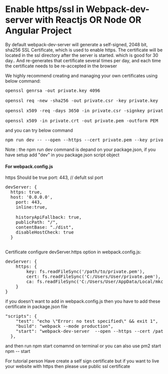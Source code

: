 <h1>Enable https/ssl in Webpack-dev-server  with Reactjs OR Node OR Angular Project</h1>

By default webpack-dev-server will generate a self-signed, 2048 bit, sha256 SSL Certificate, which is used to enable https. The certificate will be located in the ssl directory after the server is started. which is good for 30 day.. And re-generates that certificate several times per day, and each time the certificate needs to be re-accepted in the browser

We highly recommend creating and managing your own certificates using below command:
<pre>
openssl genrsa -out private.key 4096

openssl req -new -sha256 -out private.csr -key private.key

openssl x509 -req -days 3650 -in private.csr -signkey private.key -out private.crt -extensions req_ext

openssl x509 -in private.crt -out private.pem -outform PEM
</pre>
and you can try below command 
<pre>
npm run dev -- --open --https --cert private.pem --key private.key
</pre>
<span>
Note : the npm run dev command is depand on your package.json, if you have setup add "dev" in you package.json script object
</span>
 <h4>For webpack.config.js</h4>

https Should be true 
port: 443, // defult ssl port
<pre>
devServer: {
  https: true,
  host: '0.0.0.0',
  	port: 443,
  	inline:true,
     
    historyApiFallback: true,
    publicPath: "/",
    contentBase: "./dist",
    disableHostCheck: true
  }
  </pre>

Certificate configure devServer.https option in webpack.config.js:
<pre>
devServer: {
    https: {
        key: fs.readFileSync('/path/to/private.pem'),
        cert: fs.readFileSync('C:/Users/User/private.pem'),
        ca: fs.readFileSync('C:/Users/User/AppData/Local/mkcert/private.pem')
    }
}
</pre>
if you doesn't want to add in webpack.config.js then you have to add these certificate in package.json file
<pre>
"scripts": {
    "test": "echo \"Error: no test specified\" && exit 1",
    "build": "webpack --mode production",
    "start": "webpack-dev-server  --open --https --cert /path/to/private.crt --key /path/to/private.key"
  },
</pre>
  and then run npm start comamnd on terminal or you can also use
  pm2 start npm -- start

 For tutorial person Have create a self sign certificate but if you want to live your website with https then  please use public ssl certificate 











